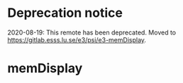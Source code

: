 # Deprecation notice

2020-08-19: This remote has been deprecated. Moved to https://gitlab.esss.lu.se/e3/psi/e3-memDisplay.

# memDisplay